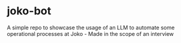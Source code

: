 # joko-bot
A simple repo to showcase the usage of an LLM to automate some operational processes at Joko - Made in the scope of an interview
